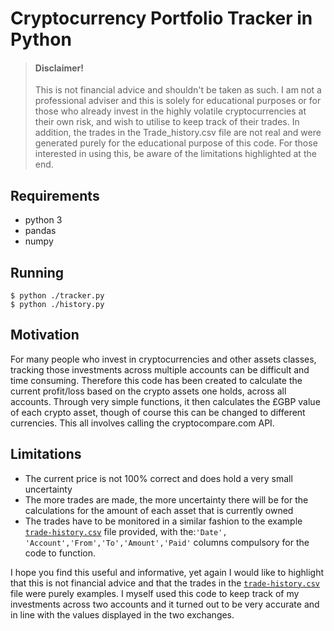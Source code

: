 # Cryptocurrency Portfolio Tracker in Python

> #### Disclaimer!
>
> This is not financial advice and shouldn't be taken as such.
> I am not a professional adviser and this is solely for educational purposes
> or for those who already invest in the highly volatile cryptocurrencies
> at their own risk, and wish to utilise to keep track of their trades.
> In addition, the trades in the Trade_history.csv file are not real and were
> generated purely for the educational purpose of this code. For those
> interested in using this, be aware of the limitations highlighted at the end.

## Requirements

- python 3
- pandas
- numpy

## Running 

```console
$ python ./tracker.py
$ python ./history.py
```

## Motivation

For many people who invest in cryptocurrencies and other assets classes, tracking those investments
across multiple accounts can be difficult and time consuming. Therefore this code has been
created to calculate the current
profit/loss based on the  crypto assets one holds, across all accounts. Through very
simple functions, it then calculates the £GBP value of each crypto asset, though
of course this can be changed to different currencies. This all involves calling
the cryptocompare.com API.

## Limitations

- The current price is not 100% correct and does hold a very small
  uncertainty
- The more trades are made, the more uncertainty there will be for the
  calculations for the amount of each asset that is currently owned
- The trades have to be monitored in a similar fashion to the example
  [`trade-history.csv`](trade-history.csv) file provided, with the:`'Date',
  'Account','From','To','Amount','Paid'` columns compulsory for the
  code to function.

I hope you find this useful and informative, yet again I would like to
highlight that this is not financial advice and that the trades in the
[`trade-history.csv`](trade-history.csv) file were purely examples.
I myself used this code to keep track of my investments across two
accounts and it turned out to be very accurate and in line with the values
displayed in the two exchanges.
